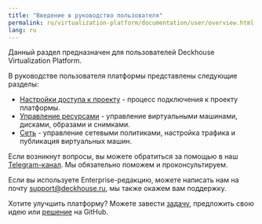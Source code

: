 ```yaml
---
title: "Введение в руководство пользователя"
permalink: ru/virtualization-platform/documentation/user/overview.html
lang: ru
---
```


Данный раздел предназначен для пользователей Deckhouse Virtualization Platform.

В руководстве пользователя платформы представлены следующие разделы:
- [Настройки доступа к проекту](./project-access.html) - процесс подключения к проекту платформы.
- [Управление ресурсами](./resource-management/images.html) - управление виртуальными машинами, дисками, образами и снимками.
- [Сеть](./network/network-policies.html) - управление сетевыми политиками, настройка трафика и публикация виртуальных машин.

Если возникнут вопросы, вы можете обратиться за помощью в наш [Telegram-канал](https://t.me/deckhouse_ru). Мы обязательно поможем и проконсультируем.

Если вы используете Enterprise-редакцию, можете написать нам на почту&nbsp;<a href="mailto:support@deckhouse.ru">support@deckhouse.ru</a>, мы также окажем вам поддержку.

Хотите улучшить платформу? Можете завести [задачу](https://github.com/deckhouse/virtualization/issues/), предложить свою идею или [решение](https://github.com/deckhouse/virtualization/blob/main/CONTRIBUTING.md) на GitHub.
